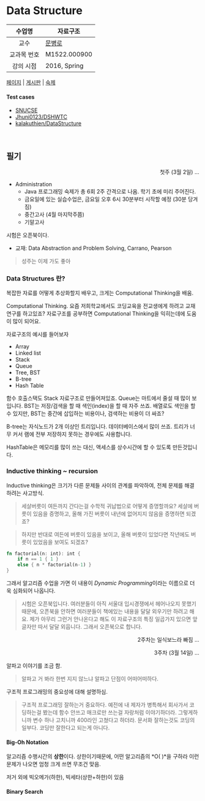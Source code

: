 Data Structure
========

수업명 | 자료구조
:----:|----
교수 | [문병로](https://cse.snu.ac.kr/professor/%EB%AC%B8%EB%B3%91%EB%A1%9C)
교과목 번호 | M1522.000900
강의 시점 | 2016, Spring

[페이지](http://soar.snu.ac.kr/course/ds/20161/) |
[게시판](http://soar.snu.ac.kr/course/board/ds2016) |
[숙제](http://soar.snu.ac.kr:8080/)

#### Test cases
- [SNUCSE](http://www.snucse.org/374693)
- [Jhuni0123/DSHWTC](https://github.com/Jhuni0123/DSHWTC)
- [kalakuthien/DataStructure](https://github.com/kalaluthien/DataStructure)

<br>

필기
--------

<p align=right>첫주 (3월 2일) ...</p>

- Administration
    - Java 프로그래밍 숙제가 총 6회 2주 간격으로 나옴. 학기 초에 미리 주어진다.
    - 금요일에 있는 실습수업은, 금요일 오후 6시 30분부터 시작할 예정 (30분 당겨짐)
    - 중간고사 (4월 마지막주쯤)
    - 기말고사

시험은 오픈북이다.

- 교재: Data Abstraction and Problem Solving, Carrano, Pearson

> 성주는 이제 가도 좋아

### Data Structures 란?
복잡한 자료를 어떻게 추상화할지 배우고, 크게는 Computational Thinking을 배움.

Computational Thinking. 요즘 저희학교에서도 코딩교육을 전교생에게 하려고
교재연구를 하고있죠? 자료구조를 공부하면 Computational Thinking을 익히는데에
도움이 많이 되어요.

자료구조의 예시를 들어보자

- Array
- Linked list
- Stack
- Queue
- Tree, BST
- B-tree
- Hash Table

함수 호출스택도 Stack 자료구조로 만들어져있죠. Queue는 마트에서 줄설 때 많이
보입니다. BST는 저장/검색을 할 때 색인(index)을 할 때 자주 쓰죠. 배열로도 색인을
할 수 있지만, BST는 중간에 삽입하는 비용이나, 검색하는 비용이 더 싸죠?

B-tree는 자식노드가 2개 이상인 트리입니다. 데이터베이스에서 많이 쓰죠. 트리가
너무 커서 램에 전부 저장하지 못하는 경우에도 사용합니다.

HashTable은 메모리를 많이 쓰는 대신, 액세스를 상수시간에 할 수 있도록
만든것입니다.

### Inductive thinking ~ recursion
Inductive thinking은 크기가 다른 문제들 사이의 관계를 파악하여, 전체 문제를
해결하려는 사고방식.

> 세살버릇이 여든까지 간다는걸
수학적 귀납법으로 어떻게 증명할까요?
세살에 버릇이 있음을 증명하고,
올해 가진 버릇이 내년에 없어지지 않음을 증명하면
되겠죠?

> 하지만 반대로 여든에 버릇이 있음을 보이고, 올해 버릇이 있었다면 작년에도
버릇이 있었음을 보여도 되겠죠?

```rust
fn factorial(n: int): int {
    if n == 1 { 1 }
    else { n * factorial(n-1) }
}
```

그래서 알고리즘 수업을 가면 이 내용이 *Dynamic Programming*이라는 이름으로 더욱
심화되어 나옵니다.

> 시험은 오픈북입니다. 여러분들이 아직 서울대 입시경쟁에서 헤어나오지 못했기
때문에, 오픈북을 안하면 여러분들이 책에있는 내용을 달달 외우기만 하려고 해요.
제가 아무리 그런거 안나온다고 해도 이 자료구조의 특징 일곱가지 있으면 앞글자만
따서 달달 외웁니다. 그래서 오픈북으로 합니다.

<p align=right>2주차는 일식보느라 빠짐 ...</p>

<p align=right>3주차 (3월 14일) ...</p>

알파고 이야기를 조금 함.

> 알파고 거 봐라 한번 지지 않느냐 알파고 단점이 어떠어떠하다.

구조적 프로그래밍의 중요성에 대해 설명하심.

> 구조적 프로그래밍 잘하는거 중요하다. 예전에 내 제자가 병특해서 회사가서 코딩하는걸 봤는데 함수 안쓰고 매크로만 쓰는걸 자랑처럼 이야기하더라. 그렇게하니까 변수 하나 고치니까 400라인 고쳤다고 하더라. 문서화 잘하는것도 코딩의 일부다. 코딩만 잘한다고 되는게 아니다.

#### Big-Oh Notation
알고리즘 수행시간의 **상한**이다. 상한이기때문에, 어떤 알고리즘의 *O( )*을
구하라 이런 문제가 나오면 엄청 크게 쓰면 무조건 맞음.

저거 외에 빅오메가(하한), 빅세타(상한+하한)이 있음

#### Binary Search
